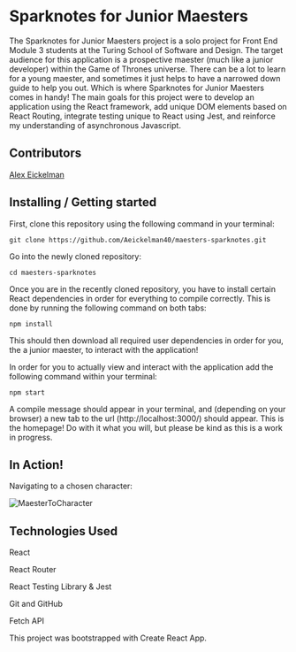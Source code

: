 # Sparknotes for Junior Maesters

The Sparknotes for Junior Maesters project is a solo project for Front End Module 3 students at the Turing School of Software and Design. The target audience for this application is a prospective maester (much like a junior developer) within the Game of Thrones universe. There can be a lot to learn for a young maester, and sometimes it just helps to have a narrowed down guide to help you out. Which is where Sparknotes for Junior Maesters comes in handy! The main goals for this project were to develop an application using the React framework, add unique DOM elements based on React Routing, integrate testing unique to React using Jest, and reinforce my understanding of asynchronous Javascript.

## Contributors

[Alex Eickelman](https://github.com/Aeickelman40)


## Installing / Getting started

First, clone this repository using the following command in your terminal:

```
git clone https://github.com/Aeickelman40/maesters-sparknotes.git

```

Go into the newly cloned repository:

```
cd maesters-sparknotes
```

Once you are in the recently cloned repository, you have to install certain React dependencies in order for everything to compile correctly. This is done by running the following command on both tabs:

```
npm install
```

This should then download all required user dependencies in order for you, the a junior maester, to interact with the application! 

In order for you to actually view and interact with the application add the following command within your terminal:

```
npm start
```

A compile message should appear in your terminal, and (depending on your browser) a new tab to the url (http://localhost:3000/) should appear. This is the homepage!
Do with it what you will, but please be kind as this is a work in progress. 


## In Action!

Navigating to a chosen character:

![MaesterToCharacter](https://user-images.githubusercontent.com/57731927/89245260-add65580-d5c5-11ea-9ddc-30a4b87f6fea.gif)

## Technologies Used

React

React Router

React Testing Library & Jest


Git and GitHub

Fetch API

This project was bootstrapped with Create React App.
